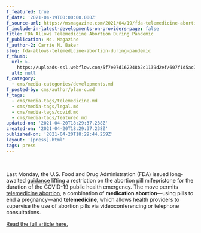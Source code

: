 ```yaml
---
f_featured: true
f_date: '2021-04-19T00:00:00.000Z'
f_source-url: https://msmagazine.com/2021/04/19/fda-telemedicine-abortion-pill-mifepristone/
f_include-in-latest-developments-on-providers-page: false
title: FDA Allows Telemedicine Abortion During Pandemic
f_publication: Ms. Magazine
f_author-2: Carrie N. Baker
slug: fda-allows-telemedicine-abortion-during-pandemic
f_thumb:
  url: >-
    https://uploads-ssl.webflow.com/5f7e07d162248b2c1139d2ef/607f1d5ac77e9984c5b4f6e3_Abortion_pill-2048x1634-1-1024x817.jpg
  alt: null
f_category:
  - cms/media-categories/developments.md
f_posted-by: cms/author/plan-c.md
f_tags:
  - cms/media-tags/telemedicine.md
  - cms/media-tags/legal.md
  - cms/media-tags/covid.md
  - cms/media-tags/featured.md
updated-on: '2021-04-20T18:29:37.238Z'
created-on: '2021-04-20T18:29:37.238Z'
published-on: '2021-04-20T18:29:44.259Z'
layout: '[press].html'
tags: press
---
```


‍

Last Monday, the U.S. Food and Drug Administration (FDA) issued long-awaited [guidance](http://conwaystrategic.pr-optout.com/Tracking.aspx?Data=HHL%3d%3f082%3a%26JDG%3c%3a2%3c060%3f%26SDG%3c90%3a.&RE=MC&RI=5360021&Preview=False&DistributionActionID=39642&Action=Follow+Link) lifting a restriction on the abortion pill mifepristone for the duration of the COVID-19 public health emergency. The move permits [telemedicine abortion](https://msmagazine.com/2020/03/26/telemedicine-abortion-what-it-is-and-why-we-need-it-now-more-than-ever/), a combination of **medication abortion**—using pills to end a pregnancy—and **telemedicine**, which allows health providers to supervise the use of abortion pills via videoconferencing or telephone consultations.

[Read the full article here.](https://msmagazine.com/2021/04/19/fda-telemedicine-abortion-pill-mifepristone/)
